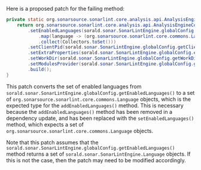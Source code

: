 Here is a proposed patch for the failing method:

```java
private static org.sonarsource.sonarlint.core.analysis.api.AnalysisEngineConfiguration buildAnalysisEngineConfiguration() {
    return org.sonarsource.sonarlint.core.analysis.api.AnalysisEngineConfiguration.builder()
        .setEnabledLanguages(sorald.sonar.SonarLintEngine.globalConfig.getEnabledLanguages().stream()
            .map(language -> (org.sonarsource.sonarlint.core.commons.Language) language)
            .collect(Collectors.toSet()))
        .setClientPid(sorald.sonar.SonarLintEngine.globalConfig.getClientPid())
        .setExtraProperties(sorald.sonar.SonarLintEngine.globalConfig.extraProperties())
        .setWorkDir(sorald.sonar.SonarLintEngine.globalConfig.getWorkDir())
        .setModulesProvider(sorald.sonar.SonarLintEngine.globalConfig.getModulesProvider())
        .build();
}
```

This patch converts the set of enabled languages from `sorald.sonar.SonarLintEngine.globalConfig.getEnabledLanguages()` to a set of `org.sonarsource.sonarlint.core.commons.Language` objects, which is the expected type for the `addEnabledLanguages()` method. This is necessary because the `addEnabledLanguages()` method has been removed in a dependency update, and has been replaced with the `setEnabledLanguages()` method, which expects a set of `org.sonarsource.sonarlint.core.commons.Language` objects.

Note that this patch assumes that the `sorald.sonar.SonarLintEngine.globalConfig.getEnabledLanguages()` method returns a set of `sorald.sonar.SonarLintEngine.Language` objects. If this is not the case, then the patch may need to be modified accordingly.